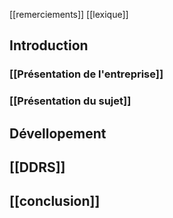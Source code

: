 [[remerciements]]
[[lexique]]
## Introduction
### [[Présentation de l'entreprise]]
### [[Présentation du sujet]]

## Dévellopement

## [[DDRS]]

## [[conclusion]]